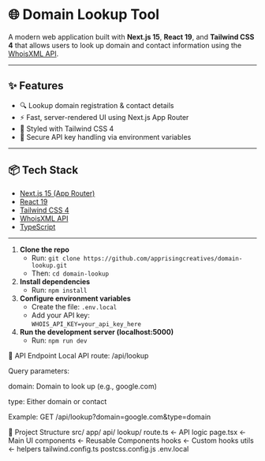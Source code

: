 # 🌐 Domain Lookup Tool

A modern web application built with **Next.js 15**, **React 19**, and **Tailwind CSS 4** that allows users to look up domain and contact information using the [WhoisXML API](https://whois.whoisxmlapi.com/).

---

## ✨ Features

- 🔍 Lookup domain registration & contact details
- ⚡ Fast, server-rendered UI using Next.js App Router
- 🎨 Styled with Tailwind CSS 4
- 🔐 Secure API key handling via environment variables

---

## 📦 Tech Stack

- [Next.js 15 (App Router)](https://nextjs.org/)
- [React 19](https://react.dev/)
- [Tailwind CSS 4](https://tailwindcss.com/)
- [WhoisXML API](https://whois.whoisxmlapi.com/)
- [TypeScript](https://www.typescriptlang.org/)

---

1. **Clone the repo**
   - Run: `git clone https://github.com/apprisingcreatives/domain-lookup.git`
   - Then: `cd domain-lookup`
2. **Install dependencies**
   - Run: `npm install`
3. **Configure environment variables**
   - Create the file: `.env.local`
   - Add your API key:  
     `WHOIS_API_KEY=your_api_key_here`
4. **Run the development server (localhost:5000)**
   - Run: `npm run dev`

🔧 API Endpoint
Local API route: /api/lookup

Query parameters:

domain: Domain to look up (e.g., google.com)

type: Either domain or contact

Example: GET /api/lookup?domain=google.com&type=domain

📁 Project Structure
src/
    app/
        api/
            lookup/
                route.ts ← API logic
        page.tsx         ← Main UI
    components           ← Reusable Components
    hooks                ← Custom hooks
    utils                ← helpers
tailwind.config.ts
postcss.config.js
.env.local

```


